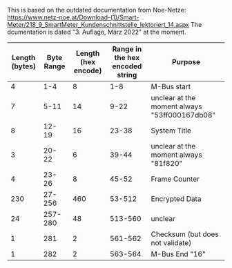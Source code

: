 This is based on the outdated documentation from Noe-Netze:
https://www.netz-noe.at/Download-(1)/Smart-Meter/218_9_SmartMeter_Kundenschnittstelle_lektoriert_14.aspx
The dcumentation is dated "3. Auflage, März 2022" at the moment.

| Length (bytes) | Byte Range | Length (hex encode) | Range in the hex encoded string | Purpose                                       |
|----------------|------------|---------------------|---------------------------------|-----------------------------------------------|
| 4              | 1-4        | 8                   | 1-8                             | M-Bus start                                   |
| 7              | 5-11       | 14                  | 9-22                            | unclear at the moment always "53ff000167db08" |
| 8              | 12-19      | 16                  | 23-38                           | System Title                                  |
| 3              | 20-22      | 6                   | 39-44                           | unclear at the moment always "81f820"         |
| 4              | 23-26      | 8                   | 45-52                           | Frame Counter                                 |
| 230            | 27-256     | 460                 | 53-512                          | Encrypted Data                                |
| 24             | 257-280    | 48                  | 513-560                         | unclear                                       |
| 1              | 281        | 2                   | 561-562                         | Checksum (but does not validate)              |
| 1              | 282        | 2                   | 563-564                         | M-Bus End "16"                                |

